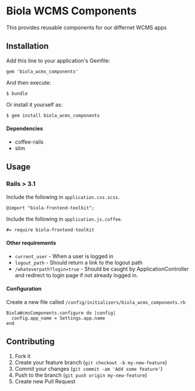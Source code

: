 # Biola WCMS Components

This provides reusable components for our differnet WCMS apps

## Installation

Add this line to your application's Gemfile:

    gem 'biola_wcms_components'

And then execute:

    $ bundle

Or install it yourself as:

    $ gem install biola_wcms_components

#### Dependencies

* coffee-rails
* slim

## Usage

### Rails > 3.1

Include the following in `application.css.scss`.

    @import "biola-frontend-toolkit";

Include the following in `application.js.coffee`.

    #= require biola-frontend-toolkit


#### Other requirements

* `current_user` - When a user is logged in
* `logout_path` - Should return a link to the logout path
* `/whateverpath?login=true` - Should be caught by ApplicationController and redirect to login page if not already logged in.


#### Configuration

Create a new file called `/config/initializers/biola_wcms_components.rb`

    BiolaWcmsComponents.configure do |config|
      config.app_name = Settings.app.name
    end


## Contributing

1. Fork it
2. Create your feature branch (`git checkout -b my-new-feature`)
3. Commit your changes (`git commit -am 'Add some feature'`)
4. Push to the branch (`git push origin my-new-feature`)
5. Create new Pull Request
